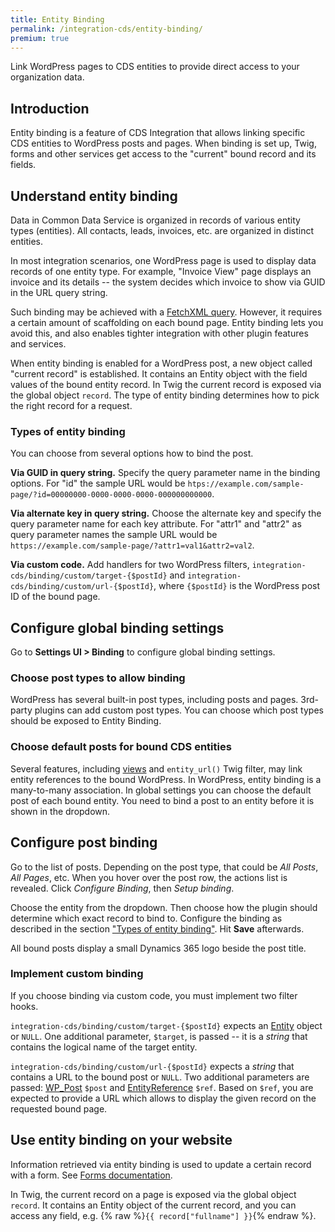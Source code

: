 ```yaml
---
title: Entity Binding
permalink: /integration-cds/entity-binding/
premium: true
---
```


<p class="lead">Link WordPress pages to CDS entities to provide direct access to your organization data.</p>

## Introduction

Entity binding is a feature of CDS Integration that allows linking specific CDS entities to WordPress posts and pages. When binding is set up, Twig, forms and other services get access to the "current" bound record and its fields.

## Understand entity binding

Data in Common Data Service is organized in records of various entity types (entities). All contacts, leads, invoices, etc. are organized in distinct entities.

In most integration scenarios, one WordPress page is used to display data records of one entity type. For example, "Invoice View" page displays an invoice and its details -- the system decides which invoice to show via GUID in the URL query string.

Such binding may be achieved with a [FetchXML query](../fetchxml/). However, it requires a certain amount of scaffolding on each bound page. Entity binding lets you avoid this, and also enables tighter integration with other plugin features and services.

When entity binding is enabled for a WordPress post, a new object called "current record" is established. It contains an Entity object with the field values of the bound entity record. In Twig the current record is exposed via the global object `record`. The type of entity binding determines how to pick the right record for a request.

### Types of entity binding

You can choose from several options how to bind the post.

**Via GUID in query string.** Specify the query parameter name in the binding options. For "id" the sample URL would be `htps://example.com/sample-page/?id=00000000-0000-0000-0000-000000000000`.

**Via alternate key in query string.** Choose the alternate key and specify the query parameter name for each key attribute. For "attr1" and "attr2" as query parameter names the sample URL would be `https://example.com/sample-page/?attr1=val1&attr2=val2`.

**Via custom code.** Add handlers for two WordPress filters, `integration-cds/binding/custom/target-{$postId}` and `integration-cds/binding/custom/url-{$postId}`, where `{$postId}` is the WordPress post ID of the bound page.

## Configure global binding settings

Go to **Settings UI > Binding** to configure global binding settings.

### Choose post types to allow binding

WordPress has several built-in post types, including posts and pages. 3rd-party plugins can add custom post types. You can choose which post types should be exposed to Entity Binding. 

### Choose default posts for bound CDS entities

Several features, including [views](../views/) and `entity_url()` Twig filter, may link entity references to the bound WordPress. In WordPress, entity binding is a many-to-many association. In global settings you can choose the default post of each bound entity. You need to bind a post to an entity before it is shown in the dropdown.

## Configure post binding

Go to the list of posts. Depending on the post type, that could be *All Posts*, *All Pages*, etc. When you hover over the post row, the actions list is revealed.  Click *Configure Binding*, then *Setup binding*.

Choose the entity from the dropdown. Then choose how the plugin should determine which exact record to bind to. Configure the binding as described in the section ["Types of entity binding"](#types-of-entity-binding). Hit **Save** afterwards.

All bound posts display a small Dynamics 365 logo beside the post title.

### Implement custom binding

If you choose binding via custom code, you must implement two filter hooks.

`integration-cds/binding/custom/target-{$postId}` expects an [Entity](https://github.com/AlexaCRM/dynamics-webapi-toolkit/blob/master/src/Xrm/Entity.php) object or `NULL`. One additional parameter, `$target`, is passed -- it is a *string* that contains the logical name of the target entity.

`integration-cds/binding/custom/url-{$postId}` expects a *string* that contains a URL to the bound post or `NULL`. Two additional parameters are passed: [WP_Post](https://developer.wordpress.org/reference/classes/wp_post/) `$post` and [EntityReference](https://github.com/AlexaCRM/dynamics-webapi-toolkit/blob/master/src/Xrm/EntityReference.php) `$ref`. Based on `$ref`, you are expected to provide a URL which allows to display the given record on the requested bound page.

## Use entity binding on your website

Information retrieved via entity binding is used to update a certain record with a form. See [Forms documentation](../forms/#create-a-form-registration).

In Twig, the current record on a page is exposed via the global object `record`. It contains an Entity object of the current record, and you can access any field, e.g. {% raw %}`{{ record["fullname"] }}`{% endraw %}.
